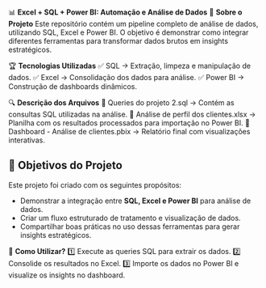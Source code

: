 📊 **Excel + SQL + Power BI: Automação e Análise de Dados**
📢 **Sobre o Projeto**
Este repositório contém um pipeline completo de análise de dados, utilizando SQL, Excel e Power BI. O objetivo é demonstrar como integrar diferentes ferramentas para transformar dados brutos em insights estratégicos.

🏆 **Tecnologias Utilizadas**
✅ SQL → Extração, limpeza e manipulação de dados.
✅ Excel → Consolidação dos dados para análise.
✅ Power BI → Construção de dashboards dinâmicos.

🔍 **Descrição dos Arquivos**
📌 Queries do projeto 2.sql → Contém as consultas SQL utilizadas na análise.
📌 Análise de perfil dos clientes.xlsx → Planilha com os resultados processados para importação no Power BI.
📌 Dashboard - Análise de clientes.pbix → Relatório final com visualizações interativas.

## 🎯 **Objetivos do Projeto**  
Este projeto foi criado com os seguintes propósitos:  
- Demonstrar a integração entre **SQL, Excel e Power BI** para análise de dados.  
- Criar um fluxo estruturado de tratamento e visualização de dados.  
- Compartilhar boas práticas no uso dessas ferramentas para gerar insights estratégicos.  

🚀 **Como Utilizar?**
1️⃣ Execute as queries SQL para extrair os dados.
2️⃣ Consolide os resultados no Excel.
3️⃣ Importe os dados no Power BI e visualize os insights no dashboard.

